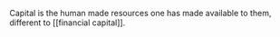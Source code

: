 Capital is the human made resources one has made available to them, different to [[financial capital]].